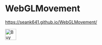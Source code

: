 # WebGLMovement

https://seank641.github.io/WebGLMovement/

<a href='https://ko-fi.com/B0B61L93H' target='_blank'><img height='36' style='border:0px;height:36px;' src='https://cdn.ko-fi.com/cdn/kofi1.png?v=2' border='0' alt='Buy Me a Coffee at ko-fi.com' /></a>
